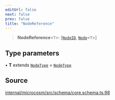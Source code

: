 ```yaml
---
editUrl: false
next: false
prev: false
title: "NodeReference"
---
```


> **NodeReference**\<`T`\>: [[`NodeID`](NodeID.md), [`Node`](Node.md)\<`T`\>]

## Type parameters

• **T** extends [`NodeType`](NodeType.md) = [`NodeType`](NodeType.md)

## Source

[internal/microcosm/src/schema/core.schema.ts:98](https://github.com/nodenogg-in/alpha-p2p/blob/fd5f5c9/internal/microcosm/src/schema/core.schema.ts#L98)

